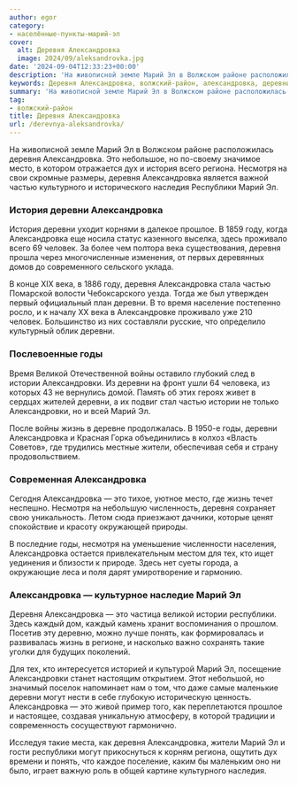 ```yaml
---
author: egor
category:
- населённые-пункты-марий-эл
cover:
  alt: Деревня Александровка
  image: 2024/09/aleksandrovka.jpg
date: '2024-09-04T12:33:23+00:00'
description: 'На живописной земле Марий Эл в Волжском районе расположилась деревня Александровка. Это небольшое, но по-своему значимое место, в котором отражается дух и...'
keywords: Деревня Александровка, волжский-район, александровка, деревни, деревня, марий, это, история, несмотря, частью, республики, века, годы, истории, александровки, жизнь, место
summary: 'На живописной земле Марий Эл в Волжском районе расположилась деревня Александровка. Это небольшое, но по-своему значимое место, в котором отражается дух и...'
tag:
- волжский-район
title: Деревня Александровка
url: /derevnya-aleksandrovka/
---
```


На живописной земле Марий Эл в Волжском районе расположилась деревня Александровка. Это небольшое, но по-своему значимое место, в котором отражается дух и история всего региона. Несмотря на свои скромные размеры, деревня Александровка является важной частью культурного и исторического наследия Республики Марий Эл.

### История деревни Александровка

История деревни уходит корнями в далекое прошлое. В 1859 году, когда Александровка еще носила статус казенного выселка, здесь проживало всего 69 человек. За более чем полтора века существования, деревня прошла через многочисленные изменения, от первых деревянных домов до современного сельского уклада.

В конце XIX века, в 1886 году, деревня Александровка стала частью Помарской волости Чебоксарского уезда. Тогда же был утвержден первый официальный план деревни. В то время население постепенно росло, и к началу XX века в Александровке проживало уже 210 человек. Большинство из них составляли русские, что определило культурный облик деревни.

### Послевоенные годы

Время Великой Отечественной войны оставило глубокий след в истории Александровки. Из деревни на фронт ушли 64 человека, из которых 43 не вернулись домой. Память об этих героях живет в сердцах жителей деревни, а их подвиг стал частью истории не только Александровки, но и всей Марий Эл.

После войны жизнь в деревне продолжалась. В 1950-е годы, деревни Александровка и Красная Горка объединились в колхоз «Власть Советов», где трудились местные жители, обеспечивая себя и страну продовольствием.

### Современная Александровка

Сегодня Александровка — это тихое, уютное место, где жизнь течет неспешно. Несмотря на небольшую численность, деревня сохраняет свою уникальность. Летом сюда приезжают дачники, которые ценят спокойствие и красоту окружающей природы.

В последние годы, несмотря на уменьшение численности населения, Александровка остается привлекательным местом для тех, кто ищет уединения и близости к природе. Здесь нет суеты города, а окружающие леса и поля дарят умиротворение и гармонию.

### Александрoвка — культурное наследие Марий Эл

Деревня Александровка — это частица великой истории республики. Здесь каждый дом, каждый камень хранит воспоминания о прошлом. Посетив эту деревню, можно лучше понять, как формировалась и развивалась жизнь в регионе, и насколько важно сохранять такие уголки для будущих поколений.

Для тех, кто интересуется историей и культурой Марий Эл, посещение Александровки станет настоящим открытием. Этот небольшой, но значимый поселок напоминает нам о том, что даже самые маленькие деревни могут нести в себе глубокую историческую ценность. Александровка — это живой пример того, как переплетаются прошлое и настоящее, создавая уникальную атмосферу, в которой традиции и современность сосуществуют гармонично.

Исследуя такие места, как деревня Александровка, жители Марий Эл и гости республики могут прикоснуться к корням региона, ощутить дух времени и понять, что каждое поселение, каким бы маленьким оно ни было, играет важную роль в общей картине культурного наследия.